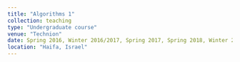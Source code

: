 ```yaml
---
title: "Algorithms 1"
collection: teaching
type: "Undergraduate course"
venue: "Technion"
date: Spring 2016, Winter 2016/2017, Spring 2017, Spring 2018, Winter 2019/2020, Spring 2020, Winter 2020/2021
location: "Haifa, Israel"
---
```

